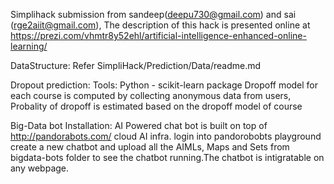 
Simplihack submission from sandeep(deepu730@gmail.com) and sai (rge2aiit@gmail.com), The description of this hack is presented online at https://prezi.com/vhmtr8y52ehl/artificial-intelligence-enhanced-online-learning/

DataStructure:
Refer SimpliHack/Prediction/Data/readme.md

Dropout prediction: 
Tools: Python - scikit-learn package
Dropoff model for each course is computed by collecting anonymous data from users, Probality of dropoff is estimated based on the dropoff model of course

Big-Data bot Installation: AI Powered chat bot is built on top of http://pandorabots.com/ cloud AI infra. login into pandorobobts playground create a new chatbot and upload all the AIMLs, Maps and Sets from bigdata-bots folder to see the chatbot running.The chatbot is intigratable on any webpage.


